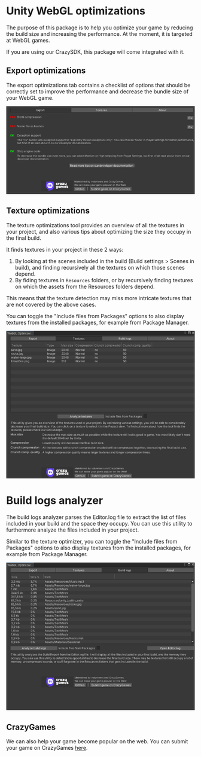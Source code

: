 # Unity WebGL optimizations

The purpose of this package is to help you optimize your game by reducing the build size and increasing the performance. At the moment, it is targeted at WebGL games.

If you are using our CrazySDK, this package will come integrated with it.

## Export optimizations

The export optimizations tab contains a checklist of options that should be correctly set to improve the performance and decrease the bundle size of your WebGL game.

![Export optimizations](Docs/export.png?raw=true "Export optimizations")

## Texture optimizations

The texture optimizations tool provides an overview of all the textures in your project, and also various tips about optimizing the size they occupy in the final build.

It finds textures in your project in these 2 ways:

1. By looking at the scenes included in the build (Build settings > Scenes in build), and finding recursively all the textures on which those scenes depend.
2. By fiding textures in `Resources` folders, or by recursively finding textures on which the assets from the Resources folders depend.

This means that the texture detection may miss more intricate textures that are not covered by the above cases.

You can toggle the "Include files from Packages" options to also display textures from the installed packages, for example from Package Manager.

![Texture optimizations](Docs/textures.png?raw=true "Texture optimizations")

# Build logs analyzer

The build logs analyzer parses the Editor.log file to extract the list of files included in your build and the space they occupy. You can use this utility to furthermore analyze the files included in your project.

Similar to the texture optimizer, you can toggle the "Include files from Packages" options to also display textures from the installed packages, for example from Package Manager.

![Texture optimizations](Docs/buildLogs.png?raw=true "Build logs")

## CrazyGames

We can also help your game become popular on the web. You can submit your game on CrazyGames [here](https://developer.crazygames.com/).